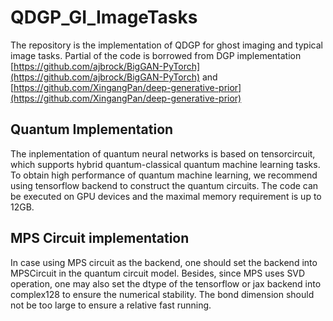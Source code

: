 # QDGP_GI_ImageTasks
The repository is the implementation of QDGP for ghost imaging and typical image tasks. Partial of the code is borrowed from DGP implementation [https://github.com/ajbrock/BigGAN-PyTorch](https://github.com/ajbrock/BigGAN-PyTorch) and [https://github.com/XingangPan/deep-generative-prior](https://github.com/XingangPan/deep-generative-prior)

## Quantum Implementation
The inplementation of quantum neural networks is based on tensorcircuit, which supports hybrid quantum-classical quantum machine learning tasks. To obtain high performance of quantum machine learning, we recommend using tensorflow backend to construct the quantum circuits. The code can be executed on GPU devices and the maximal memory requirement is up to 12GB.

## MPS Circuit implementation
In case using MPS circuit as the backend, one should set the backend into MPSCircuit in the quantum circuit model. Besides, since MPS uses SVD operation, one may also set the dtype of the tensorflow or jax backend into complex128 to ensure the numerical stability. The bond dimension should not be too large to ensure a relative fast running.
